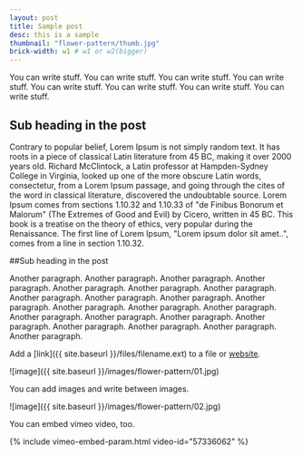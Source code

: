 ```yaml
---
layout: post
title: Sample post
desc: this is a sample
thumbnail: "flower-pattern/thumb.jpg"
brick-width: w1 # w1 or w2(bigger)
---
```


You can write stuff. You can write stuff. You can write stuff. You can write stuff. You can write stuff. You can write stuff. You can write stuff. You can write stuff.

## Sub heading in the post

Contrary to popular belief, Lorem Ipsum is not simply random text. It has roots in a piece of classical Latin literature from 45 BC, making it over 2000 years old. Richard McClintock, a Latin professor at Hampden-Sydney College in Virginia, looked up one of the more obscure Latin words, consectetur, from a Lorem Ipsum passage, and going through the cites of the word in classical literature, discovered the undoubtable source. Lorem Ipsum comes from sections 1.10.32 and 1.10.33 of "de Finibus Bonorum et Malorum" (The Extremes of Good and Evil) by Cicero, written in 45 BC. This book is a treatise on the theory of ethics, very popular during the Renaissance. The first line of Lorem Ipsum, "Lorem ipsum dolor sit amet..", comes from a line in section 1.10.32. 

##Sub heading in the post

Another paragraph. Another paragraph. Another paragraph. Another paragraph. Another paragraph. Another paragraph. Another paragraph. Another paragraph. Another paragraph. Another paragraph. Another paragraph. Another paragraph. Another paragraph. Another paragraph. Another paragraph. Another paragraph. Another paragraph. Another paragraph. Another paragraph. Another paragraph. Another paragraph. Another paragraph. 

Add a [link]({{ site.baseurl }}/files/filename.ext) to a file or [website](http://google.com).



![image]({{ site.baseurl }}/images/flower-pattern/01.jpg)

You can add images and write between images.

![image]({{ site.baseurl }}/images/flower-pattern/02.jpg)

You can embed vimeo video, too.

{% include vimeo-embed-param.html video-id="57336062" %}
